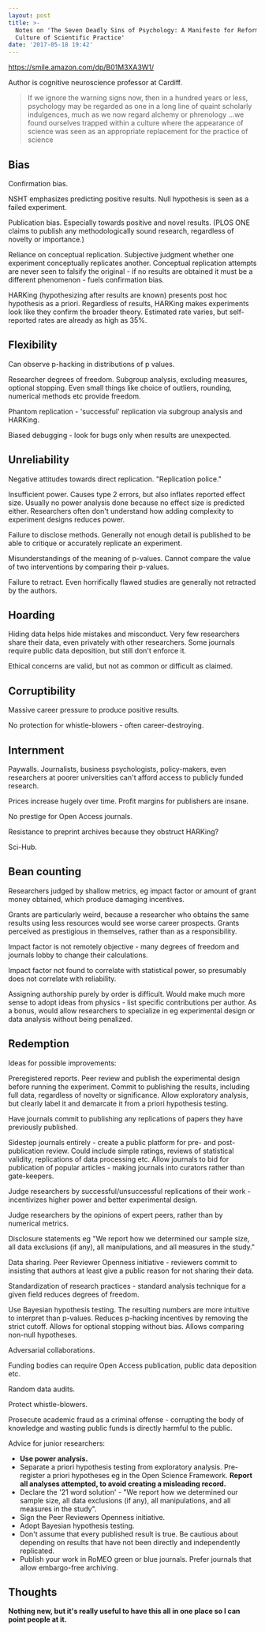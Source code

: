 ```yaml
---
layout: post
title: >-
  Notes on 'The Seven Deadly Sins of Psychology: A Manifesto for Reforming the
  Culture of Scientific Practice'
date: '2017-05-18 19:42'
---
```


<https://smile.amazon.com/dp/B01M3XA3W1/>

Author is cognitive neuroscience professor at Cardiff.

> If we ignore the warning signs now, then in a hundred years or less, psychology may be regarded as one in a long line of quaint scholarly indulgences, much as we now regard alchemy or phrenology ...we found ourselves trapped within a culture where the appearance of science was seen as an appropriate replacement for the practice of science

## Bias

Confirmation bias.

NSHT emphasizes predicting positive results. Null hypothesis is seen as a failed experiment. 

Publication bias. Especially towards positive and novel results. (PLOS ONE claims to publish any methodologically sound research, regardless of novelty or importance.)

Reliance on conceptual replication. Subjective judgment whether one experiment conceptually replicates another. Conceptual replication attempts are never seen to falsify the original - if no results are obtained it must be a different phenomenon - fuels confirmation bias.

HARKing (hypothesizing after results are known) presents post hoc hypothesis as a priori. Regardless of results, HARKing makes experiments look like they confirm the broader theory. Estimated rate varies, but self-reported rates are already as high as 35%. 

## Flexibility

Can observe p-hacking in distributions of p values. 

Researcher degrees of freedom. Subgroup analysis, excluding measures, optional stopping. Even small things like choice of outliers, rounding, numerical methods etc provide freedom.

Phantom replication - 'successful' replication via subgroup analysis and HARKing.

Biased debugging - look for bugs only when results are unexpected.

## Unreliability

Negative attitudes towards direct replication. "Replication police."

Insufficient power. Causes type 2 errors, but also inflates reported effect size. Usually no power analysis done because no effect size is predicted either. Researchers often don't understand how adding complexity to experiment designs reduces power.

Failure to disclose methods. Generally not enough detail is published to be able to critique or accurately replicate an experiment.

Misunderstandings of the meaning of p-values. Cannot compare the value of two interventions by comparing their p-values.

Failure to retract. Even horrifically flawed studies are generally not retracted by the authors. 

## Hoarding

Hiding data helps hide mistakes and misconduct. Very few researchers share their data, even privately with other researchers. Some journals require public data deposition, but still don't enforce it.

Ethical concerns are valid, but not as common or difficult as claimed.

## Corruptibility

Massive career pressure to produce positive results. 

No protection for whistle-blowers - often career-destroying.

## Internment

Paywalls. Journalists, business psychologists, policy-makers, even researchers at poorer universities can't afford access to publicly funded research.

Prices increase hugely over time. Profit margins for publishers are insane.

No prestige for Open Access journals.

Resistance to preprint archives because they obstruct HARKing?

Sci-Hub.

## Bean counting

Researchers judged by shallow metrics, eg impact factor or amount of grant money obtained, which produce damaging incentives.

Grants are particularly weird, because a researcher who obtains the same results using less resources would see worse career prospects. Grants perceived as prestigious in themselves, rather than as a responsibility.

Impact factor is not remotely objective - many degrees of freedom and journals lobby to change their calculations.

Impact factor not found to correlate with statistical power, so presumably does not correlate with reliability.

Assigning authorship purely by order is difficult. Would make much more sense to adopt ideas from physics - list specific contributions per author. As a bonus, would allow researchers to specialize in eg experimental design or data analysis without being penalized.

## Redemption

Ideas for possible improvements:

Preregistered reports. Peer review and publish the experimental design before running the experiment. Commit to publishing the results, including full data, regardless of novelty or significance. Allow exploratory analysis, but clearly label it and demarcate it from a priori hypothesis testing.

Have journals commit to publishing any replications of papers they have previously published.

Sidestep journals entirely - create a public platform for pre- and post-publication review. Could include simple ratings, reviews of statistical validity, replications of data processing etc. Allow journals to bid for publication of popular articles - making journals into curators rather than gate-keepers.

Judge researchers by successful/unsuccessful replications of their work - incentivizes higher power and better experimental design.

Judge researchers by the opinions of expert peers, rather than by numerical metrics.

Disclosure statements eg "We report how we determined our sample size, all data exclusions (if any), all manipulations, and all measures in the study."

Data sharing. Peer Reviewer Openness initiative - reviewers commit to insisting that authors at least give a public reason for not sharing their data.

Standardization of research practices - standard analysis technique for a given field reduces degrees of freedom.

Use Bayesian hypothesis testing. The resulting numbers are more intuitive to interpret than p-values. Reduces p-hacking incentives by removing the strict cutoff. Allows for optional stopping without bias. Allows comparing non-null hypotheses.

Adversarial collaborations.

Funding bodies can require Open Access publication, public data deposition etc.

Random data audits. 

Protect whistle-blowers.

Prosecute academic fraud as a criminal offense - corrupting the body of knowledge and wasting public funds is directly harmful to the public.

Advice for junior researchers:

* __Use power analysis.__
* Separate a priori hypothesis testing from exploratory analysis. Pre-register a priori hypotheses eg in the Open Science Framework. __Report all analyses attempted, to avoid creating a misleading record.__
* Declare the '21 word solution' - "We report how we determined our sample size, all data exclusions (if any), all manipulations, and all measures in the study".
* Sign the Peer Reviewers Openness initiative.
* Adopt Bayesian hypothesis testing.
* Don't assume that every published result is true. Be cautious about depending on results that have not been directly and independently replicated.
* Publish your work in RoMEO green or blue journals. Prefer journals that allow embargo-free archiving.

## Thoughts

__Nothing new, but it's really useful to have this all in one place so I can point people at it.__
